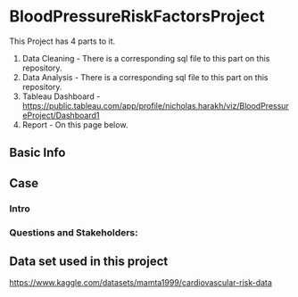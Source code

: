 # BloodPressureRiskFactorsProject


This Project has 4 parts to it. 
1) Data Cleaning - There is a corresponding sql file to this part on this repository.
2) Data Analysis - There is a corresponding sql file to this part on this repository.
3) Tableau Dashboard - https://public.tableau.com/app/profile/nicholas.harakh/viz/BloodPressureProject/Dashboard1
4) Report - On this page below.
 ## Basic Info




## Case 

### Intro
 

### Questions and Stakeholders:








## Data set used in this project 
https://www.kaggle.com/datasets/mamta1999/cardiovascular-risk-data
